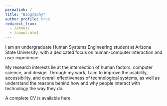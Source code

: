 ```yaml
---
permalink: /
title: "Biography"
author_profile: true
redirect_from: 
  - /about/
  - /about.html
---
```

I am an undergraduate Human Systems Engineering student at Arizona State University, with a dedicated focus on human-computer interaction and user experience. 

My research interests lie at the intersection of human factors, computer science, and design. Through my work, I aim to improve the usability, accessibility, and overall effectiveness of technological systems, as well as understand the reasons behind how and why people interact with technology the way they do.

A complete CV is available here.
